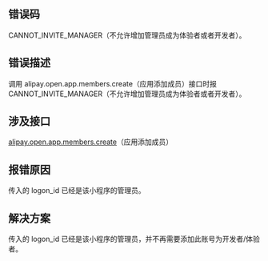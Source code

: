 ## 错误码
CANNOT_INVITE_MANAGER（不允许增加管理员成为体验者或者开发者）。

## 错误描述
调用 alipay.open.app.members.create（应用添加成员）接口时报 CANNOT_INVITE_MANAGER（不允许增加管理员成为体验者或者开发者）。

## 涉及接口
[alipay.open.app.members.create](https://opendocs.alipay.com/mini/03l21t)（应用添加成员）

## 报错原因
传入的 logon_id 已经是该小程序的管理员。

## 解决方案
传入的 logon_id 已经是该小程序的管理员，并不再需要添加此账号为开发者/体验者。
